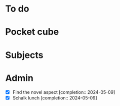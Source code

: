 # To do

# Pocket cube

# Subjects

# Admin
- [x] Find the novel aspect  [completion:: 2024-05-09]
- [x] Schalk lunch  [completion:: 2024-05-09]